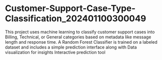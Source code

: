# Customer-Support-Case-Type-Classification_202401100300049
This project uses machine learning to classify customer support cases into Billing, Technical, or General categories based on metadata like message length and response time. A Random Forest Classifier is trained on a labeled dataset and includes a simple prediction interface along with   Data visualization for insights  Interactive prediction tool

